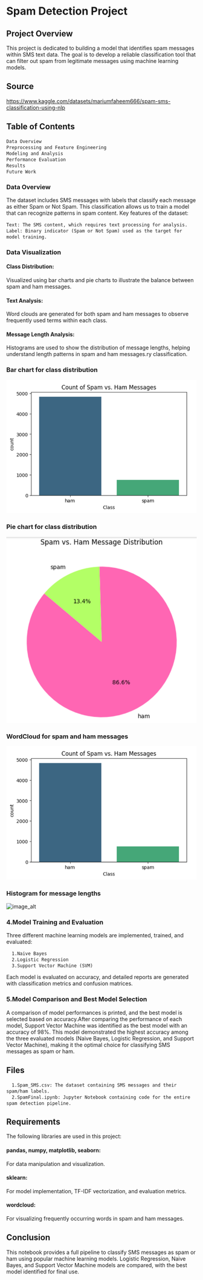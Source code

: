 # Spam Detection Project
## Project Overview
This project is dedicated to building a model that identifies spam messages within SMS text data. The goal is to develop a reliable classification tool that can filter out spam from legitimate messages using machine learning models.

## Source
https://www.kaggle.com/datasets/mariumfaheem666/spam-sms-classification-using-nlp

## Table of Contents
    Data Overview
    Preprocessing and Feature Engineering
    Modeling and Analysis
    Performance Evaluation
    Results
    Future Work


### Data Overview
The dataset includes SMS messages with labels that classify each message as either Spam or Not Spam. This classification allows us to train a model that can recognize patterns in spam content. Key features of the dataset:

    Text: The SMS content, which requires text processing for analysis.
    Label: Binary indicator (Spam or Not Spam) used as the target for model training.
      
### Data Visualization

#### Class Distribution:
Visualized using bar charts and pie charts to illustrate the balance between spam and ham messages.
#### Text Analysis:
Word clouds are generated for both spam and ham messages to observe frequently used terms within each class.
#### Message Length Analysis: 
Histograms are used to show the distribution of message lengths, helping understand length patterns in spam and ham messages.ry classification.

### Bar chart for class distribution
![image_alt](https://github.com/Jui55/Spam-SMS-Classification-Using-NLP/blob/main/Screenshot%202024-11-07%20213535.png)

### Pie chart for class distribution
![image_alt](https://github.com/Jui55/Spam-SMS-Classification-Using-NLP/blob/main/Screenshot%202024-11-07%20213608.png)

### WordCloud for spam and ham messages
![image_alt](https://github.com/Jui55/Spam-SMS-Classification-Using-NLP/blob/main/Screenshot%202024-11-07%20213535.png)

### Histogram for message lengths
![image_alt](https://github.com/Jui55/Spam-SMS-Classification-Using-NLP/blob/main/Screenshot%202024-11-07%202135307.png)



### 4.Model Training and Evaluation
Three different machine learning models are implemented, trained, and evaluated:

      1.Naive Bayes
      2.Logistic Regression
      3.Support Vector Machine (SVM)
Each model is evaluated on accuracy, and detailed reports are generated with classification metrics and confusion matrices.

### 5.Model Comparison and Best Model Selection
A comparison of model performances is printed, and the best model is selected based on accuracy.After comparing the performance of each model, Support Vector Machine was identified as the best model with an accuracy of 98%. This model demonstrated the highest accuracy among the three evaluated models (Naive Bayes, Logistic Regression, and Support Vector Machine), making it the optimal choice for classifying SMS messages as spam or ham.

## Files
      1.Spam_SMS.csv: The dataset containing SMS messages and their spam/ham labels.
      2.SpamFinal.ipynb: Jupyter Notebook containing code for the entire spam detection pipeline.
## Requirements
The following libraries are used in this project:

  #### pandas, numpy, matplotlib, seaborn:
  For data manipulation and visualization.
  #### sklearn:
  For model implementation, TF-IDF vectorization, and evaluation metrics.
  #### wordcloud: 
  For visualizing frequently occurring words in spam and ham messages.

## Conclusion
This notebook provides a full pipeline to classify SMS messages as spam or ham using popular machine learning models. Logistic Regression, Naive Bayes, and Support Vector Machine models are compared, with the best model identified for final use.
